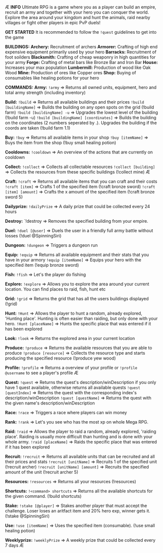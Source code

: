 Æ
**__INFO__**
Ultimate RPG is a game where you as a player can build an empire, recruit an army and together with your hero you can conquer the world. Explore the area around your kingdom and hunt the animals, raid nearby villages or fight other players in epic PvP duels!

**__GET STARTED__**
It is recommended to follow the `!quest` guidelines to get into the game

**__BUILDINGS:__**
__Archery:__ Recruitment of archers
__Armorer:__ Crafting of high end expensive equipment primarily used by your hero
__Barracks:__ Recruitment of foot soilders
__Blacksmith:__ Crafting of cheap weaponry in high quantities for your army
__Forge:__ Crafting of metal bars like Bronze Bar and Iron Bar
__House:__ Increases your max population
__Lumbermill:__ Production of wood like Oak Wood
__Mine:__ Production of ores like Copper ores
__Shop:__ Buying of consumables like healing potions for your hero


**__COMMANDS:__**
__Army:__
`!army` => Returns all owned units, equipment, hero and total army strength (including inventory)

__Build:__
`!build` => Returns all available buildings and their prices
`!build [buildingName]` => Builds the building on any open spots on the grid (!build farm)
`!build [buildingName] -u` => Upgrades the lowest level of the building (!build farm -u)
`!build [buildingName] [coordinates]` => Builds the building on the coordinates (2 numbers seperated by .). Upgrades the building if the coords are taken (!build farm 1.1)

__Buy:__
`!buy` => Returns all available items in your shop
`!buy [itemName]` => Buys the item from the shop (!buy small healing potion)

__Cooldowns:__
`!cooldown` => An overview of the actions that are currently on cooldown

__Collect:__
`!collect` => Collects all collectable resources
`!collect [building]` => Collects the resources from these specific buildings (!collect mine)
Æ

__Craft:__
`!craft` => Returns all available items that you can craft and their costs
`!craft [item]` => Crafts 1 of the specified item (!craft bronze sword)
`!craft [item] [amount]` => Crafts the x amount of the specified item (!craft bronze sword 5)

__Dailyprize:__
`!dailyPrize` => A daily prize that could be collected every 24 hours

__Destroy:__
`!destroy <buildingName> => Removes the specified building from your empire.

__Duel:__
`!duel [@user]` => Duels the user in a friendly full army battle without losses (!duel @SpinningSiri)

__Dungeon:__
`!dungeon` => Triggers a dungeon run

__Equip:__
`!equip` => Returns all available equipment and their stats that you have in your armory
`!equip [itemName]` => Equips your hero with the specified item (!equip bronze sword)

__Fish:__
`!fish` => Let's the player do fishing

__Explore:__
`!explore` => Allows you to explore the area around your current location. You can find places to raid, fish, hunt etc

__Grid:__
`!grid` => Returns the grid that has all the users buildings displayed (!grid)

__Hunt:__
`!Hunt` => Allows the player to hunt a random, already explored, 'Hunting place'. Hunting is often easier than raiding, but only done with your hero.
`!Hunt [placeName]` => Hunts the specific place that was entered if it has been explored

__Look:__
`!look` => Returns the explored area in your current location

__Produce:__
`!produce` => Returns the available resources that you are able to produce
`!produce [resource]` => Collects the resource type and starts producing the specified resource (!produce yew wood)

__Profile:__
`!profile` => Returns a overview of your profile or `!profile @username` to see a player's profile
Æ

__Quest:__
`!quest` => Returns the quest's description/winDescription if you only have 1 quest available, otherwise returns all available quests
`!quest [questIndex]` => Returns the quest with the corresponding index's description/winDescription
`!quest [questName]` => Returns the quest with the given name's description/winDescription

__Race:__
`!race` => Triggers a race where players can win money

__Rank:__
`!rank` => Let's you see who has the most xp on whole Mega RPG.

__Raid:__
`!raid` => Allows the player to raid a random, already explored, 'raiding place'. Raiding is usually more difficult than hunting and is done with your whole army.
`!raid [placeName]` => Raids the specific place that was entered if it has been explored

__Recruit:__
`!recruit` => Returns all available units that can be recruited and all their prices and stats
`!recruit [unitName]` => Recruits 1 of the specified unit (!recruit archer)
`!recruit [unitName] [amount]` => Recruits the specified amount of the unit (!recruit archer 5)

__Resources:__
`!resources` => Returns all your resources (!resources)

__Shortcuts:__
`!<command> shortcuts` => Returns all the available shortcuts for the given command. (!build shortcuts)

__Stake:__
`!stake [@player]` => Stakes another player that must accept the challenge. Loser loses an aritfact item and 20% hero exp, winner gets it. (!stake @SpinningSiri)

__Use:__
`!use [itemName]` => Uses the specified item (consumable). (!use small healing potion)

__Weeklyprize:__
`!weeklyPrize` => A weekly prize that could be collected every 7 days
Æ
